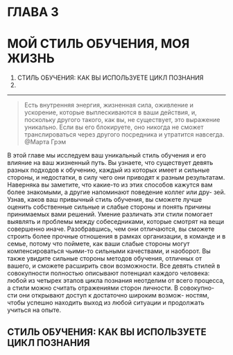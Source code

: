# ГЛАВА 3
# МОЙ СТИЛЬ ОБУЧЕНИЯ, МОЯ ЖИЗНЬ
1. СТИЛЬ ОБУЧЕНИЯ: КАК ВЫ ИСПОЛЬЗУЕТЕ ЦИКЛ ПОЗНАНИЯ
2. 
---
>Есть внутренняя энергия, жизненная сила, оживление и ускорение, которые выплескиваются в ваши действия, и, поскольку другого такого, как вы, не существует, это выражение уникально. Если вы его блокируете, оно никогда не сможет транслироваться через другого посредника и утратится навсегда. @Марта Грэм

В этой главе мы исследуем ваш уникальный стиль обучения
и его влияние на ваш жизненный путь. Вы узнаете, что
существует девять разных подходов к обучению, каждый
из которых имеет и сильные стороны, и недостатки, в силу
чего они приводят к разным результатам. Наверняка вы
заметите, что какие-то из этих способов кажутся вам более
знакомыми, а другие напоминают поведение коллег или дру-
зей. Узнав, каков ваш привычный стиль обучения, вы сможете
лучше оценить собственные сильные и слабые стороны
и понять причины принимаемых вами решений. Умение
различать эти стили помогает выявлять и проблемы между
собеседниками, которые смотрят на вещи совершенно иначе.
Разобравшись, чем они отличаются, вы сможете строить
более прочные отношения в рамках организации, в команде
и в семье, потому что поймете, как ваши слабые стороны
могут компенсироваться чьими-то сильными качествами,
и наоборот. Вы также увидите сильные стороны методов
обучения, отличных от вашего, и сможете расширить свои
возможности. Все девять стилей в совокупности полностью
описывают потенциал каждого человека: любой из четырех
этапов цикла познания неотделим от всего процесса, а стили
можно считать отражениями сторон личности. В совокупно-
сти они открывают доступ к достаточно широким возмож-
ностям, чтобы успешно находить выход из любой ситуации
и продолжать учиться на опыте.

## СТИЛЬ ОБУЧЕНИЯ: КАК ВЫ ИСПОЛЬЗУЕТЕ ЦИКЛ ПОЗНАНИЯ